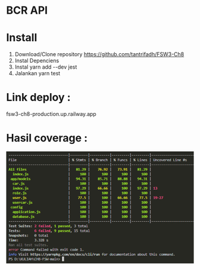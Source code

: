 # BCR API

# Install
1. Download/Clone repository 
        https://github.com/tantrifadh/FSW3-Ch8
2. Instal Depenciens
3. Instal yarn add --dev jest
4. Jalankan yarn test

# Link deploy :
  fsw3-ch8-production.up.railway.app
  
# Hasil coverage :
  <img src="coverage.png" alt="Page" width="650" height="300">
